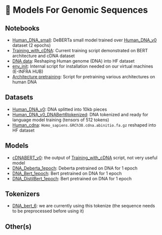 # 🤗 Models For Genomic Sequences

## Notebooks

* [Human_DNA_small](Human_DNA_small.ipynb): DeBERTa small model trained over [Human_DNA_v0](https://huggingface.co/datasets/simecek/Human_DNA_v0) dataset (2 epochs)
* [Training_with_cDNA](Training_with_cDNA.ipynb): Current training script demonstrated on BERT architecture and cDNA dataset
* [DNA data](DNA_data.ipynb): Reshaping Human genome (DNA) into HF dataset
* [env_init](env_init.ipynb): Internal script for installation needed on our virtual machines (E-INFRA HUB)
* [Architecture pretraining](architecture_pretraining.ipynb): Script for pretraining various architectures on human DNA

## Datasets

*   [Human_DNA_v0](https://huggingface.co/datasets/simecek/Human_DNA_v0): DNA splitted into 10kb pieces
*   [Human_DNA_v0_DNABert6tokenized](https://huggingface.co/datasets/simecek/Human_DNA_v0_DNABert6tokenized): DNA tokenized and ready for language model training (tensors of 512 tokens)
*   [Human_cdna](https://huggingface.co/datasets/Vlasta/human_cdna): `Homo_sapiens.GRCh38.cdna.abinitio.fa.gz` reshaped into HF dataset 

## Models

* [cDNABERT_v0](https://huggingface.co/simecek/cDNABERT_v0): the output of [Training_with_cDNA](Training_with_cDNA.ipynb) script, not very useful model
* [DNA_Deberta_1epoch](https://huggingface.co/Vlasta/humandna_deberta_default_empty_stud_8442): Deberta pretrained on DNA for 1 epoch
* [DNA_Bert_1epoch](https://huggingface.co/Vlasta/humandna_bert_default_beautiful_bench_4197): Bert pretrained on DNA for 1 epoch
* [DNA_DistilBert_1epoch](https://huggingface.co/Vlasta/humandna_distillbert_random_systematic_walrus_56): Bert pretrained on DNA for 1 epoch

## Tokenizers

* [DNA_bert_6](https://huggingface.co/armheb/DNA_bert_6): we are currently using this tokenize (the sequence needs to be preprocessed before using it)

## Other(s)
